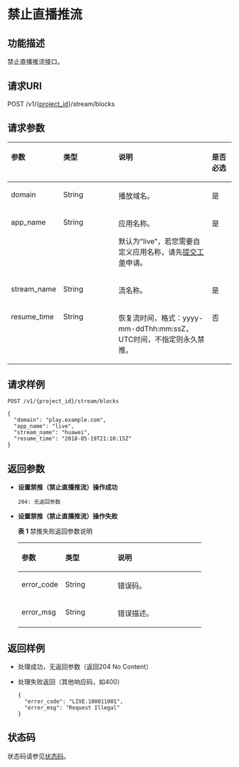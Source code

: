 # 禁止直播推流<a name="ZH-CN_TOPIC_0171641323"></a>

## 功能描述<a name="section1490658328150255"></a>

禁止直播推流接口。

## 请求URI<a name="section717266447150255"></a>

POST /v1/\{[project\_id](获取项目ID.md)\}/stream/blocks

## 请求参数<a name="section980609949150255"></a>

<a name="table387159005150255"></a>
<table><thead align="left"><tr id="row670755954150255"><th class="cellrowborder" valign="top" width="21.279999999999998%" id="mcps1.1.5.1.1"><p id="p1230549708150255"><a name="p1230549708150255"></a><a name="p1230549708150255"></a>参数</p>
</th>
<th class="cellrowborder" valign="top" width="25.53%" id="mcps1.1.5.1.2"><p id="p1267754208150255"><a name="p1267754208150255"></a><a name="p1267754208150255"></a>类型</p>
</th>
<th class="cellrowborder" valign="top" width="42.559999999999995%" id="mcps1.1.5.1.3"><p id="p1717877762150255"><a name="p1717877762150255"></a><a name="p1717877762150255"></a>说明</p>
</th>
<th class="cellrowborder" valign="top" width="10.63%" id="mcps1.1.5.1.4"><p id="p2101615212150255"><a name="p2101615212150255"></a><a name="p2101615212150255"></a>是否必选</p>
</th>
</tr>
</thead>
<tbody><tr id="row844483043150255"><td class="cellrowborder" valign="top" width="21.279999999999998%" headers="mcps1.1.5.1.1 "><p id="p1289843850150255"><a name="p1289843850150255"></a><a name="p1289843850150255"></a>domain</p>
</td>
<td class="cellrowborder" valign="top" width="25.53%" headers="mcps1.1.5.1.2 "><p id="p461934152212"><a name="p461934152212"></a><a name="p461934152212"></a><span>String</span></p>
</td>
<td class="cellrowborder" valign="top" width="42.559999999999995%" headers="mcps1.1.5.1.3 "><p id="p1903296327150255"><a name="p1903296327150255"></a><a name="p1903296327150255"></a>播放域名。</p>
</td>
<td class="cellrowborder" valign="top" width="10.63%" headers="mcps1.1.5.1.4 "><p id="p217245839150255"><a name="p217245839150255"></a><a name="p217245839150255"></a>是</p>
</td>
</tr>
<tr id="row312171972150255"><td class="cellrowborder" valign="top" width="21.279999999999998%" headers="mcps1.1.5.1.1 "><p id="p1540111758150255"><a name="p1540111758150255"></a><a name="p1540111758150255"></a>app_name</p>
</td>
<td class="cellrowborder" valign="top" width="25.53%" headers="mcps1.1.5.1.2 "><p id="p15913412213"><a name="p15913412213"></a><a name="p15913412213"></a><span>String</span></p>
</td>
<td class="cellrowborder" valign="top" width="42.559999999999995%" headers="mcps1.1.5.1.3 "><p id="p1487316810512"><a name="p1487316810512"></a><a name="p1487316810512"></a>应用名称。</p>
<p id="p1100670037150255"><a name="p1100670037150255"></a><a name="p1100670037150255"></a>默认为“live”，若您需要自定义应用名称，请先<a href="https://console.huaweicloud.com/ticket" target="_blank" rel="noopener noreferrer">提交工单</a>申请。</p>
</td>
<td class="cellrowborder" valign="top" width="10.63%" headers="mcps1.1.5.1.4 "><p id="p1974739203150255"><a name="p1974739203150255"></a><a name="p1974739203150255"></a>是</p>
</td>
</tr>
<tr id="row1980450125150255"><td class="cellrowborder" valign="top" width="21.279999999999998%" headers="mcps1.1.5.1.1 "><p id="p2083826009150255"><a name="p2083826009150255"></a><a name="p2083826009150255"></a>stream_name</p>
</td>
<td class="cellrowborder" valign="top" width="25.53%" headers="mcps1.1.5.1.2 "><p id="p11220340222"><a name="p11220340222"></a><a name="p11220340222"></a><span>String</span></p>
</td>
<td class="cellrowborder" valign="top" width="42.559999999999995%" headers="mcps1.1.5.1.3 "><p id="p815940439150255"><a name="p815940439150255"></a><a name="p815940439150255"></a>流名称。</p>
</td>
<td class="cellrowborder" valign="top" width="10.63%" headers="mcps1.1.5.1.4 "><p id="p1322044270150255"><a name="p1322044270150255"></a><a name="p1322044270150255"></a>是</p>
</td>
</tr>
<tr id="row221506217150255"><td class="cellrowborder" valign="top" width="21.279999999999998%" headers="mcps1.1.5.1.1 "><p id="p1812777294150255"><a name="p1812777294150255"></a><a name="p1812777294150255"></a>resume_time</p>
</td>
<td class="cellrowborder" valign="top" width="25.53%" headers="mcps1.1.5.1.2 "><p id="p1316193442219"><a name="p1316193442219"></a><a name="p1316193442219"></a><span>String</span></p>
</td>
<td class="cellrowborder" valign="top" width="42.559999999999995%" headers="mcps1.1.5.1.3 "><p id="p619071041150255"><a name="p619071041150255"></a><a name="p619071041150255"></a>恢复流时间，格式：yyyy-mm-ddThh:mm:ssZ，UTC时间，不指定则永久禁推。</p>
</td>
<td class="cellrowborder" valign="top" width="10.63%" headers="mcps1.1.5.1.4 "><p id="p894735875150255"><a name="p894735875150255"></a><a name="p894735875150255"></a>否</p>
</td>
</tr>
</tbody>
</table>

## 请求样例<a name="section2082716556150255"></a>

```
POST /v1/{project_id}/stream/blocks

{
  "domain": "play.example.com",
  "app_name": "live",
  "stream_name": "huawei",
  "resume_time": "2018-05-19T21:10:15Z"
}

```

## 返回参数<a name="section227419273150255"></a>

-   **设置禁推（禁止直播推流）操作成功**

    ```
    204: 无返回参数
    ```


-   **设置禁推（禁止直播推流）操作失败**

    **表 1**  禁推失败返回参数说明

    <a name="table1410324459150255"></a>
    <table><thead align="left"><tr id="row1184337444150255"><th class="cellrowborder" valign="top" width="23.810000000000002%" id="mcps1.2.4.1.1"><p id="p1715605387150255"><a name="p1715605387150255"></a><a name="p1715605387150255"></a>参数</p>
    </th>
    <th class="cellrowborder" valign="top" width="28.57%" id="mcps1.2.4.1.2"><p id="p437377284150255"><a name="p437377284150255"></a><a name="p437377284150255"></a>类型</p>
    </th>
    <th class="cellrowborder" valign="top" width="47.620000000000005%" id="mcps1.2.4.1.3"><p id="p1283354591150255"><a name="p1283354591150255"></a><a name="p1283354591150255"></a>说明</p>
    </th>
    </tr>
    </thead>
    <tbody><tr id="row172261326150255"><td class="cellrowborder" valign="top" width="23.810000000000002%" headers="mcps1.2.4.1.1 "><p id="p1727970343150255"><a name="p1727970343150255"></a><a name="p1727970343150255"></a>error_code</p>
    </td>
    <td class="cellrowborder" valign="top" width="28.57%" headers="mcps1.2.4.1.2 "><p id="p521343716226"><a name="p521343716226"></a><a name="p521343716226"></a><span>String</span></p>
    </td>
    <td class="cellrowborder" valign="top" width="47.620000000000005%" headers="mcps1.2.4.1.3 "><p id="p649294236150255"><a name="p649294236150255"></a><a name="p649294236150255"></a>错误码。</p>
    </td>
    </tr>
    <tr id="row1473971499150255"><td class="cellrowborder" valign="top" width="23.810000000000002%" headers="mcps1.2.4.1.1 "><p id="p1641809601150255"><a name="p1641809601150255"></a><a name="p1641809601150255"></a>error_msg</p>
    </td>
    <td class="cellrowborder" valign="top" width="28.57%" headers="mcps1.2.4.1.2 "><p id="p621623717229"><a name="p621623717229"></a><a name="p621623717229"></a><span>String</span></p>
    </td>
    <td class="cellrowborder" valign="top" width="47.620000000000005%" headers="mcps1.2.4.1.3 "><p id="p731447254150255"><a name="p731447254150255"></a><a name="p731447254150255"></a>错误描述。</p>
    </td>
    </tr>
    </tbody>
    </table>


## 返回样例<a name="section2127768408150255"></a>

-   处理成功，无返回参数（返回204 No Content）
-   处理失败返回（其他响应码，如400）

    ```
    {
      "error_code": "LIVE.100011001",
      "error_msg": "Request Illegal"
    }
    
    ```


## 状态码<a name="section3507628544"></a>

状态码请参见[状态码](状态码.md)。

